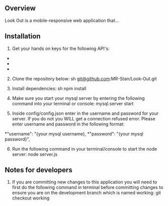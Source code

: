 ## Overview
Look Out is a mobile-responsive web application that...

## Installation
1. Get your hands on keys for the following API's:
*
*
*
2. Clone the repository below: sh git@github.com:MR-Stan/Look-Out.git

3. Install dependencies: sh npm install

4. Make sure you start your mysql server by entering the following command into your terminal or console: mysql.server start

5. Inside config/config.json enter in the username and password for your server. If you do not you WILL get a connection refused error. Please enter username and password in the following format:

*"username": "{your mysql username},
*"password": "{your mysql password}",

6. Run the following command in your terminal/console to start the node server: node server.js

## Notes for developers
1. If you are committing new changes to this application you will need to first do the following command in terminal before committing changes to ensure you are on the development branch which is named working: git checkout working 

